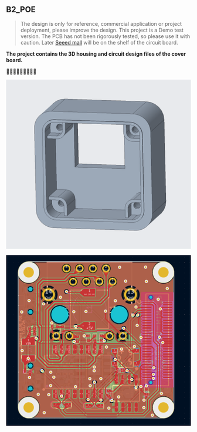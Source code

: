 ## B2_POE

> The design is only for reference, commercial application or project deployment, please improve the design. This project is a Demo test version. The PCB has not been rigorously tested, so please use it with caution. Later [Seeed mall](https://www.seeedstudio.com/reCamera-2002w-8GB-p-6250.html) will be on the shelf of the circuit board. 

**The project contains the 3D housing and circuit design files of the cover board.**

🎈🎈🎈🎈🎈🎈🎈🎈🎈

![image](./static/model.png)

![image](./static/pcb.png)
